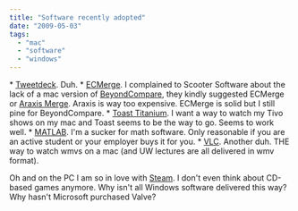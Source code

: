 ```yaml
---
title: "Software recently adopted"
date: "2009-05-03"
tags: 
  - "mac"
  - "software"
  - "windows"
---
```


\* [Tweetdeck](http://www.tweetdeck.com/beta/). Duh. \* [ECMerge](http://www.elliecomputing.com/Products/merge_overview.asp). I complained to Scooter Software about the lack of a mac version of [BeyondCompare](http://www.scootersoftware.com/), they kindly suggested ECMerge or [Araxis Merge](http://www.araxis.com/merge_mac/index.html). Araxis is way too expensive. ECMerge is solid but I still pine for BeyondCompare. \* [Toast Titanium](http://www.roxio.com/enu/products/toast/titanium/overview.html). I want a way to watch my Tivo shows on my mac and Toast seems to be the way to go. Seems to work well. \* [MATLAB](http://www.mathworks.com/). I'm a sucker for math software. Only reasonable if you are an active student or your employer buys it for you. \* [VLC](http://www.videolan.org/vlc/). Another duh. THE way to watch wmvs on a mac (and UW lectures are all delivered in wmv format).

Oh and on the PC I am so in love with [Steam](http://store.steampowered.com/). I don't even think about CD-based games anymore. Why isn't all Windows software delivered this way? Why hasn't Microsoft purchased Valve?
